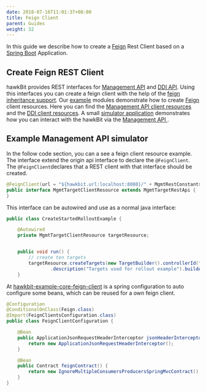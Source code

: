 ```yaml
---
date: 2018-07-16T11:01:37+08:00
title: Feign Client
parent: Guides
weight: 32
---
```


In this guide we describe how to create a [Feign](https://github.com/Netflix/feign) Rest Client based on a  [Spring Boot](http://projects.spring.io/spring-boot/) Application. 
<!--more-->

## Create Feign REST Client
hawkBit provides REST interfaces for [Management API](https://github.com/eclipse/hawkbit/tree/master/hawkbit-ddi-api) and [DDI API](https://github.com/eclipse/hawkbit/tree/master/hawkbit-ddi-api). Using this interfaces you can create a feign client with the help of the [feign inheritance support](http://projects.spring.io/spring-cloud/spring-cloud.html#spring-cloud-feign-inheritance).
Our [example](https://github.com/eclipse/hawkbit-examples) modules demonstrate how to create [Feign](https://github.com/Netflix/feign) client resources. Here you can find the [Management API client resources](hhttps://github.com/eclipse/hawkbit-examples/tree/master/hawkbit-example-mgmt-feign-client) and the [DDI client resources](https://github.com/eclipse/hawkbit-examples/tree/master/hawkbit-example-ddi-feign-client).
A small [simulator application](https://github.com/eclipse/hawkbit-examples/tree/master/hawkbit-example-mgmt-simulator) demonstrates how you can interact with the hawkBit via the [Management API
](http://www.eclipse.org/hawkbit/documentation/interfaces/management-api.html). 

## Example Management API simulator

In the follow code section, you can a see a feign client resource example. The interface extend the origin api interface to declare the `@FeignClient`. The `@FeignClient`declares that a REST client with that interface should be created. 

```Java
@FeignClient(url = "${hawkbit.url:localhost:8080}/" + MgmtRestConstants.TARGET_V1_REQUEST_MAPPING)
public interface MgmtTargetClientResource extends MgmtTargetRestApi {
}
```

This interface can be autowired and use as a normal java interface:

```Java
public class CreateStartedRolloutExample {

    @Autowired
    private MgmtTargetClientResource targetResource;


    public void run() {
        // create ten targets
        targetResource.createTargets(new TargetBuilder().controllerId("00-FF-AA-0").name("00-FF-AA-0")
                .description("Targets used for rollout example").buildAsList(10));
    }

```

At [hawkbit-example-core-feign-client](https://github.com/eclipse/hawkbit-examples/tree/master/hawkbit-example-core-feign-client) is a spring configuration to auto configure some beans, which can be reused for a own feign client.

```Java
@Configuration
@ConditionalOnClass(Feign.class)
@Import(FeignClientsConfiguration.class)
public class FeignClientConfiguration {

    @Bean
    public ApplicationJsonRequestHeaderInterceptor jsonHeaderInterceptor() {
        return new ApplicationJsonRequestHeaderInterceptor();
    }

    @Bean
    public Contract feignContract() {
        return new IgnoreMultipleConsumersProducersSpringMvcContract();
    }
}

```